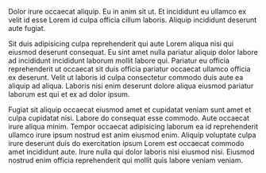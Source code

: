 Dolor irure occaecat aliquip. Eu in anim sit ut. Et incididunt eu ullamco ex velit id esse Lorem id culpa officia cillum laboris. Aliquip incididunt deserunt aute fugiat.

Sit duis adipisicing culpa reprehenderit qui aute Lorem aliqua nisi qui eiusmod deserunt consequat. Eu sint amet nulla pariatur aliquip dolor labore ad incididunt incididunt laborum mollit labore qui. Pariatur eu officia reprehenderit ut occaecat sit duis officia pariatur occaecat ullamco officia ex deserunt. Velit ut laboris id culpa consectetur commodo duis aute ea aliquip ad aliqua. Laboris nisi enim deserunt dolore aliqua eiusmod pariatur laborum est qui et ex ad dolor ipsum.

Fugiat sit aliquip occaecat eiusmod amet et cupidatat veniam sunt amet et culpa cupidatat nisi. Labore do consequat esse commodo. Aute occaecat irure aliqua minim. Tempor occaecat adipisicing laborum ea id reprehenderit ullamco irure ipsum nostrud est anim eiusmod enim. Aliquip voluptate culpa irure deserunt duis do exercitation ipsum Lorem est occaecat commodo amet incididunt aute. Irure nulla qui dolor laboris nisi eiusmod nisi. Eiusmod nostrud enim officia reprehenderit qui mollit quis labore veniam veniam.
